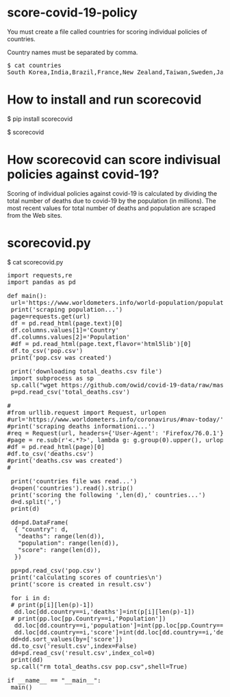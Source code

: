 # score-covid-19-policy
You must create a file called countries for scoring individual policies of countries.

Country names must be separated by comma.
<pre>
$ cat countries
South Korea,India,Brazil,France,New Zealand,Taiwan,Sweden,Japan,United States,Canada,United Kingdom,Israel
</pre>

# How to install and run scorecovid
$ pip install scorecovid

$ scorecovid

# How scorecovid can score indivisual policies against covid-19?
Scoring of individual policies against covid-19 is calculated by dividing the total number of deaths due to covid-19 by the population (in millions).
The most recent values for total number of deaths and population are scraped from the Web sites.

# scorecovid.py
$ cat scorecovid.py
<pre>
import requests,re
import pandas as pd

def main():
 url='https://www.worldometers.info/world-population/population-by-country/'
 print('scraping population...')
 page=requests.get(url)
 df = pd.read_html(page.text)[0]
 df.columns.values[1]='Country'
 df.columns.values[2]='Population'
 #df = pd.read_html(page.text,flavor='html5lib')[0]
 df.to_csv('pop.csv')
 print('pop.csv was created')

 print('downloading total_deaths.csv file')
 import subprocess as sp
 sp.call("wget https://github.com/owid/covid-19-data/raw/master/public/data/jhu/total_deaths.csv",shell=True)
 p=pd.read_csv('total_deaths.csv')

#
#from urllib.request import Request, urlopen
#url='https://www.worldometers.info/coronavirus/#nav-today/'
#print('scraping deaths informationi...')
#req = Request(url, headers={'User-Agent': 'Firefox/76.0.1'})
#page = re.sub(r'<.*?>', lambda g: g.group(0).upper(), urlopen(req).read().decode('utf-8') )
#df = pd.read_html(page)[0]
#df.to_csv('deaths.csv')
#print('deaths.csv was created')
#

 print('countries file was read...')
 d=open('countries').read().strip()
 print('scoring the following ',len(d),' countries...')
 d=d.split(',')
 print(d)

 dd=pd.DataFrame(
  { "country": d,
   "deaths": range(len(d)),
   "population": range(len(d)),
   "score": range(len(d)),
  })

 pp=pd.read_csv('pop.csv')
 print('calculating scores of countries\n')
 print('score is created in result.csv')

 for i in d:
 # print(p[i][len(p)-1])
  dd.loc[dd.country==i,'deaths']=int(p[i][len(p)-1])
 # print(pp.loc[pp.Country==i,'Population'])
  dd.loc[dd.country==i,'population']=int(pp.loc[pp.Country==i,'Population']/1000000)
  dd.loc[dd.country==i,'score']=int(dd.loc[dd.country==i,'deaths']/dd.loc[dd.country==i,'population'])
 dd=dd.sort_values(by=['score'])
 dd.to_csv('result.csv',index=False)
 dd=pd.read_csv('result.csv',index_col=0)
 print(dd)
 sp.call("rm total_deaths.csv pop.csv",shell=True)

if __name__ == "__main__":
 main()
</pre>
